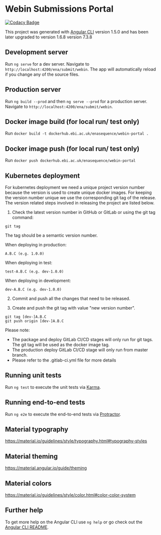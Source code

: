 # Webin Submissions Portal

[![Codacy Badge](https://api.codacy.com/project/badge/Grade/2dd3617875b940c2a4963a7d740250ff)](https://app.codacy.com/app/enasequence/webin-portal?utm_source=github.com&utm_medium=referral&utm_content=enasequence/webin-portal&utm_campaign=badger)

This project was generated with [Angular CLI](https://github.com/angular/angular-cli) version 1.5.0 and has been later upgraded to
version 1.6.8
version 7.3.8

## Development server

Run `ng serve` for a dev server. Navigate to `http://localhost:4200/ena/submit/webin`. The app will automatically reload if you change any of the source files.

## Production server

Run `ng build --prod` and then `ng serve --prod` for a production server. Navigate to `http://localhost:4200/ena/submit/webin`.

## Docker image build (for local run/ test only)

Run `docker build -t dockerhub.ebi.ac.uk/enasequence/webin-portal . `

## Docker image push (for local run/ test only)

Run `docker push dockerhub.ebi.ac.uk/enasequence/webin-portal`

## Kubernetes deployment
For kubernetes deployment we need a unique project version number because the version is used to create unique docker images. For keeping the version number unique we use the corresponding git tag of the release. The version related steps involved in releasing the project are listed below.

1. Check the latest version number in GitHub or GitLab or using the git tag command:

```
git tag
```

The tag should be a semantic version number.

When deploying in production:

```
A.B.C (e.g. 1.0.0)
```

When deploying in test:

```
test-A.B.C (e.g. dev-1.0.0)
```

When deploying in development:

```
dev-A.B.C (e.g. dev-1.0.0)
```

2. Commit and push all the changes that need to be released.

3. Create and push the git tag with value "new version number". 

```
git tag [dev-]A.B.C
git push origin [dev-]A.B.C
```

Please note: 

- The package and deploy GitLab CI/CD stages will only run for git tags. The git tag will be used as the docker image tag.
- The production deploy GitLab CI/CD stage will only run from master branch.
- Please refer to the .gitlab-ci.yml file for more details

## Running unit tests

Run `ng test` to execute the unit tests via [Karma](https://karma-runner.github.io).

## Running end-to-end tests

Run `ng e2e` to execute the end-to-end tests via [Protractor](http://www.protractortest.org/).

## Material typography

https://material.io/guidelines/style/typography.html#typography-styles

## Material theming

https://material.angular.io/guide/theming

## Material colors

https://material.io/guidelines/style/color.html#color-color-system

## Further help

To get more help on the Angular CLI use `ng help` or go check out the [Angular CLI README](https://github.com/angular/angular-cli/blob/master/README.md).
